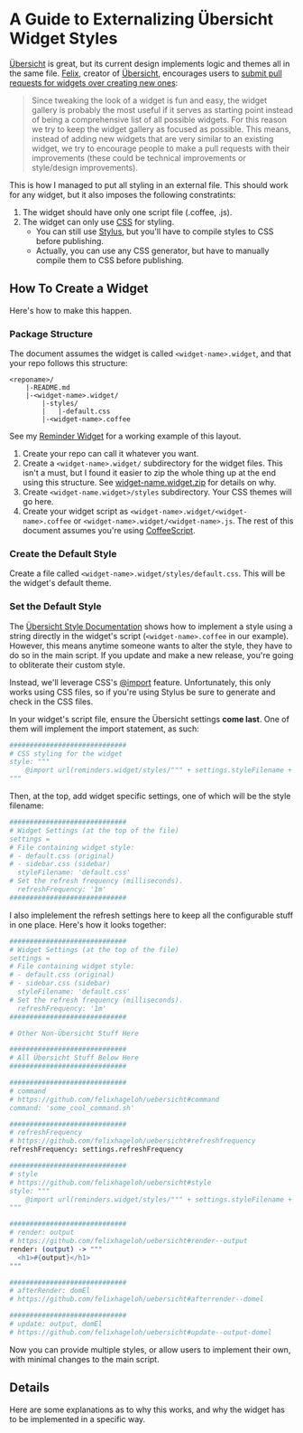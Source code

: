 # A Guide to Externalizing Übersicht Widget Styles

[Übersicht](http://tracesof.net/uebersicht/) is great, but its current design implements logic and themes all in the same file. [Felix](https://github.com/felixhageloh), creator of [Übersicht](http://tracesof.net/uebersicht/), encourages users to [submit pull requests for widgets over creating new ones](https://github.com/felixhageloh/uebersicht-widgets#note):

> Since tweaking the look of a widget is fun and easy, the widget gallery is probably the most useful if it serves as starting point instead of being a comprehensive list of all possible widgets. For this reason we try to keep the widget gallery as focused as possible. This means, instead of adding new widgets that are very similar to an existing widget, we try to encourage people to make a pull requests with their improvements (these could be technical improvements or style/design improvements).

This is how I managed to put all styling in an external file. This should work for any widget, but it also imposes the following constratints:

1. The widget should have only one script file (.coffee, .js).
2. The widget can only use [CSS](https://www.w3.org/Style/CSS/) for styling.
    * You can still use [Stylus](http://stylus-lang.com/), but you'll have to compile styles to CSS before publishing.
    * Actually, you can use any CSS generator, but have to manually compile them to CSS before publishing.

## How To Create a Widget

Here's how to make this happen.

### Package Structure

The document assumes the widget is called ```<widget-name>.widget```, and that your repo follows this structure:

```
<reponame>/
    |-README.md
    |-<widget-name>.widget/
        |-styles/
        |   |-default.css
        |-<widget-name>.coffee
```

See my [Reminder Widget](https://github.com/davidlday/RemindersWidget) for a working example of this layout.

1. Create your repo can call it whatever you want.
2. Create a ```<widget-name>.widget/``` subdirectory for the widget files. This isn't a must, but I found it easier to zip the whole thing up at the end using this structure. See [widget-name.widget.zip](https://github.com/felixhageloh/uebersicht-widgets#widget-namewidgetzip) for details on why.
3. Create ```<widget-name.widget>/styles``` subdirectory. Your CSS themes will go here.
4. Create your widget script as ```<widget-name>.widget/<widget-name>.coffee``` or ```<widget-name>.widget/<widget-name>.js```. The rest of this document assumes you're using [CoffeeScript](http://coffeescript.org/).

### Create the Default Style

Create a file called ```<widget-name>.widget/styles/default.css```. This will be the widget's default theme.

### Set the Default Style

The [Übersicht Style Documentation](https://github.com/felixhageloh/uebersicht#style) shows how to implement a style using a string directly in the widget's script (```<widget-name>.coffee``` in our example). However, this means anytime someone wants to alter the style, they have to do so in the main script. If you update and make a new release, you're going to obliterate their custom style.

Instead, we'll leverage CSS's [@import](https://www.w3.org/TR/css3-cascade/#at-ruledef-import) feature. Unfortunately, this only works using CSS files, so if you're using Stylus be sure to generate and check in the CSS files.

In your widget's script file, ensure the Übersicht settings **come last**. One of them will implement the import statement, as such:

```coffee
#############################
# CSS styling for the widget
style: """
    @import url(reminders.widget/styles/""" + settings.styleFilename + """);
"""
```

Then, at the top, add widget specific settings, one of which will be the style filename:

```coffee
#############################
# Widget Settings (at the top of the file)
settings =
# File containing widget style:
# - default.css (original)
# - sidebar.css (sidebar)
  styleFilename: 'default.css'
# Set the refresh frequency (milliseconds).
  refreshFrequency: '1m'
#############################
```

I also implelement the refresh settings here to keep all the configurable stuff in one place. Here's how it looks together:

```coffee
#############################
# Widget Settings (at the top of the file)
settings =
# File containing widget style:
# - default.css (original)
# - sidebar.css (sidebar)
  styleFilename: 'default.css'
# Set the refresh frequency (milliseconds).
  refreshFrequency: '1m'
#############################

# Other Non-Übersicht Stuff Here

#############################
# All Übersicht Stuff Below Here
#############################

#############################
# command
# https://github.com/felixhageloh/uebersicht#command
command: 'some_cool_command.sh'

#############################
# refreshFrequency
# https://github.com/felixhageloh/uebersicht#refreshfrequency
refreshFrequency: settings.refreshFrequency

#############################
# style
# https://github.com/felixhageloh/uebersicht#style
style: """
    @import url(reminders.widget/styles/""" + settings.styleFilename + """);
"""

#############################
# render: output
# https://github.com/felixhageloh/uebersicht#render--output
render: (output) -> """
  <h1>#{output}</h1>
"""

#############################
# afterRender: domEl
# https://github.com/felixhageloh/uebersicht#afterrender--domel

#############################
# update: output, domEl
# https://github.com/felixhageloh/uebersicht#update--output-domel

```

Now you can provide multiple styles, or allow users to implement their own, with minimal changes to the main script.

## Details

Here are some explanations as to why this works, and why the widget has to be implemented in a specific way.


